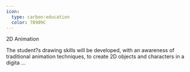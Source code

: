 ```yaml
---
icon:
  type: carbon:education
  color: 78909C
---
```

2D Animation

The student?s drawing skills will be developed, with an awareness of traditional animation techniques, to create 2D objects and characters in a digita ... 
